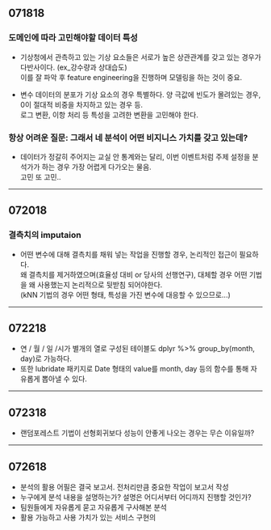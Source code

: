 ## 071818

### 도메인에 따라 고민해야할 데이터 특성
- 기상청에서 관측하고 있는 기상 요소들은 서로가 높은 상관관계를 갖고 있는 경우가 다반사이다. (ex_강수량과 상대습도) <br/>
이를 잘 파악 후 feature engineering을 진행하며 모델링을 하는 것이 중요.

- 변수 데이터의 분포가 기상 요소의 경우 특별하다. 양 극값에 빈도가 몰려있는 경우, 0이 절대적 비중을 차지하고 있는 경우 등. <br/>
로그 변환, 이항 처리 등 특성을 고려한 변환을 고민해야 한다.

### 항상 어려운 질문: 그래서 네 분석이 어떤 비지니스 가치를 갖고 있는데?
- 데이터가 정갈히 주어지는 교실 안 통계와는 달리, 이번 이벤트처럼 주제 설정을 분석가가 하는 경우 가장 어렵게 다가오는 물음. <br/>
고민 또 고민..
------
## 072018

### 결측치의 imputaion
- 어떤 변수에 대해 결측치를 채워 넣는 작업을 진행할 경우, 논리적인 접근이 필요하다. <br/>
왜 결측치를 제거하였으며(효율성 대비 or 당사의 선행연구), 대체할 경우 어떤 기법을 왜 사용했는지 논리적으로 뒷받침 되어야한다.<br/>
(kNN 기법의 경우 어떤 형태, 특성을 가진 변수에 대응할 수 있으므로...) <br/>

------
## 072218
- 연 / 월 / 일 /시가 별개의 열로 구성된 테이블도 dplyr %>% group_by(month, day)로 가능하다.
- 또한 lubridate 패키지로 Date 형태의 value를 month, day 등의 함수를 통해 자유롭게 뽑아낼 수 있다.
----
## 072318
- 랜덤포레스트 기법이 선형회귀보다 성능이 안좋게 나오는 경우는 무슨 이유일까?
----
## 072618
- 분석의 활용 어필은 결국 보고서. 전처리만큼 중요한 작업이 보고서 작성
- 누구에게 분석 내용을 설명하는가? 설명은 어디서부터 어디까지 진행할 것인가?
- 팀원들에게 자유롭게 묻고 자유롭게 구사해본 분석
- 활용 가능하고 사용 가치가 있는 서비스 구현의 
